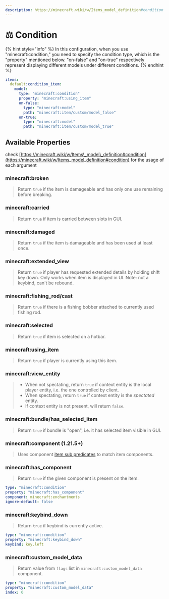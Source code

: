```yaml
---
description: https://minecraft.wiki/w/Items_model_definition#condition
---
```


# ⚖️ Condition

{% hint style="info" %}
In this configuration, when you use "minecraft:condition," you need to specify the condition type, which is the "property" mentioned below. "on-false" and "on-true" respectively represent displaying different models under different conditions.
{% endhint %}

```yaml
items:
  default:condition_item:
    model:
      type: "minecraft:condition"
      property: "minecraft:using_item"
      on-false:
        type: "minecraft:model"
        path: "minecraft:item/custom/model_false"
      on-true:
        type: "minecraft:model"
        path: "minecraft:item/custom/model_true"
```

## Available Properties

check [https://minecraft.wiki/w/Items\_model\_definition#condition](https://minecraft.wiki/w/Items_model_definition#condition) for the usage of each argument

### minecraft:broken

> Return `true` if the item is damageable and has only one use remaining before breaking.

### minecraft:carried

> Return `true` if item is carried between slots in GUI.

### minecraft:**damaged**

> Return `true` if the item is damageable and has been used at least once.

### minecraft:**extended\_view**

> Return `true` if player has requested extended details by holding shift key down. Only works when item is displayed in UI. Note: not a keybind, can't be rebound.

### minecraft:**fishing\_rod/cast**

> Return `true` if there is a fishing bobber attached to currently used fishing rod.

### minecraft:**selected**

> Return `true` if item is selected on a hotbar.

### minecraft:**using\_item**

> Return `true` if player is currently using this item.

### minecraft:**view\_entity**

> * When not spectating, return `true` if context entity is the local player entity, i.e. the one controlled by client.
> * When spectating, return `true` if context entity is the _spectated_ entity.
> * If context entity is not present, will return `false`.

### minecraft:**bundle/has\_selected\_item**

> Return `true` if bundle is "open", i.e. it has selected item visible in GUI.

### minecraft:**component (1.21.5+)**

> Uses component [item sub predicates](https://minecraft.wiki/w/Item_sub-predicate) to match item components.

### minecraft:has\_**component**

> Return `true` if the given component is present on the item.

```yaml
type: "minecraft:condition"
property: "minecraft:has_component"
component: minecraft:enchantments
ignore-default: false
```

### minecraft:**keybind\_down**

> Return `true` if keybind is currently active.

```yaml
type: "minecraft:condition"
property: "minecraft:keybind_down"
keybind: key.left
```

### minecraft:**custom\_model\_data**

> Return value from `flags` list in `minecraft:custom_model_data` component.

```yaml
type: "minecraft:condition"
property: "minecraft:custom_model_data"
index: 0
```
